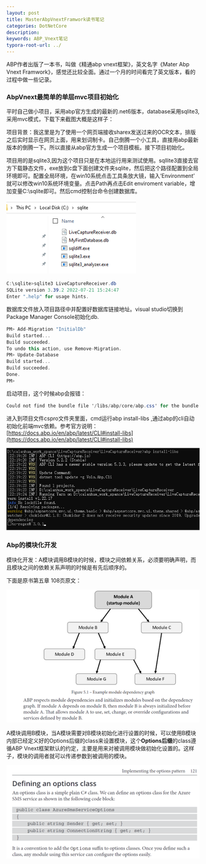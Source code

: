 ```yaml
---
layout: post
title: MasterAbpVnextFramwork读书笔记
categories: DotNetCore
description: 
keywords: ABP_Vnext笔记
typora-root-url: ../
---
```


ABP作者出版了一本书，叫做《精通abp vnext框架》，英文名字《Mater Abp Vnext Framwork》，感觉还比较全面。通过一个月的时间看完了英文版本，看的过程中做一些记录。

### AbpVnext最简单的单层mvc项目初始化

平时自己做小项目，采用abp官方生成的最新的.net6版本，database采用sqlite3,采用mvc模式，下载下来截图大概是这样子：

项目背景：我这里是为了使用一个网页端接收sharex发送过来的OCR文本，排版之后实时显示在网页上面，用来划词制卡。自己倒腾一个小工具，直接用abp最新版本的倒腾一下。所以直接从abp官方生成一个项目模板。接下项目初始化。

项目用的是sqlite3,因为这个项目只是在本地运行用来测试使用。sqllite3直接去官方下载静态文件，exe放到c盘下面创建文件夹sqlite，然后把这个路径配置到全局环境即可。配置全局环境，在win10系统点击工具条放大镜，输入‘Environment’ 就可以修改win10系统环境变量。点击Path再点击Edit enviroment variable，增加变量C:\sqlite即可。然后cmd控制台命令创建数据库。

![H9KXlMwzsX](/images/posts/H9KXlMwzsX.png)

````c#
C:\sqlite>sqlite3 LiveCaptureReceiver.db
SQLite version 3.39.2 2022-07-21 15:24:47
Enter ".help" for usage hints.
````

数据库文件放入项目路径中并配置好数据库链接地址。visual studio切换到Package Manager Console初始化db.

````c#
PM> Add-Migration "InitialDb"
Build started...
Build succeeded.
To undo this action, use Remove-Migration.
PM> Update-Database
Build started...
Build succeeded.
Done.
PM> 
````

启动项目，这个时候abp会报错：

````c#
Could not find the bundle file '/libs/abp/core/abp.css' for the bundle 'Basic.Global'!
````

进入到项目文件cspro文件夹里面，cmd运行abp install-libs  ,通过abp的cli自动初始化前端mvc依赖。参考官方说明：[https://docs.abp.io/en/abp/latest/CLI#install-libs](https://docs.abp.io/en/abp/latest/CLI#install-libs)

![oa9nGCWHnS](/images/posts/oa9nGCWHnS.png)



### Abp的模块化开发

模块化开发：A模块调用B模块的时候，模块之间依赖关系，必须要明确声明，而且模块之间的依赖关系声明的时候是有先后顺序的。

下面是原书第五章 108页原文：

![sO6nBKsyfi](/images/posts/sO6nBKsyfi.png)

A模块调用B模块，当A模块需要对B模块初始化进行设置的时候，可以使用B模块内部已经定义好的Options后缀的class来设置模块，这个**Options后缀**的class遵循ABP Vnext框架默认的约定，主要是用来对被调用模块做初始化设置的。这样子，模块的调用者就可以传递参数到被调用的模块。

![ZEWaoCpfvm](/images/posts/ZEWaoCpfvm.png)


